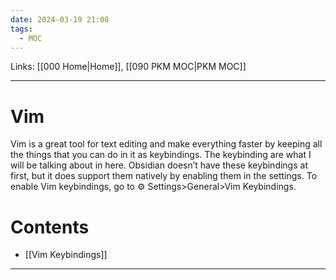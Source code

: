 ```yaml
---
date: 2024-03-19 21:08
tags:
  - MOC
---
```

Links: [[000 Home|Home]], [[090 PKM MOC|PKM MOC]]

---
# Vim
Vim is a great tool for text editing and make everything faster by keeping all the things that you can do in it as keybindings. The keybinding are what I will be talking about in here. Obsidian doesn’t have these keybindings at first, but it does support them natively by enabling them in the settings. To enable Vim keybindings, go to ⚙ Settings>General>Vim Keybindings. 

# Contents
- [[Vim Keybindings]]

---
